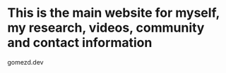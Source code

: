 # This is the main website for myself, my research, videos, community and contact information


gomezd.dev
